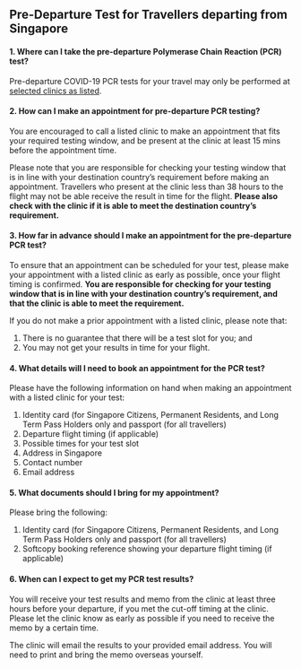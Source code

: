 
## **Pre-Departure Test for Travellers departing from Singapore**

#### 1. Where can I take the pre-departure Polymerase Chain Reaction (PCR) test?

Pre-departure COVID-19 PCR tests for your travel may only be performed at [selected clinics as listed](https://www.moh.gov.sg/licensing-and-regulation/regulations-guidelines-and-circulars/details/list-of-covid-19-swab-providers). 

#### 2. How can I make an appointment for pre-departure PCR testing?

You are encouraged to call a listed clinic to make an appointment that fits your required testing window, and be present at the clinic at least 15 mins before the appointment time. 

Please note that you are responsible for checking your testing window that is in line with your destination country’s requirement before making an appointment. Travellers who present at the clinic less than 38 hours to the flight may not be able receive the result in time for the flight. **Please also check with the clinic if it is able to meet the destination country’s requirement.** 

#### 3. How far in advance should I make an appointment for the pre-departure PCR test?

To ensure that an appointment can be scheduled for your test, please make your appointment with a listed clinic as early as possible, once your flight timing is confirmed. **You are responsible for checking for your testing window that is in line with your destination country’s requirement, and that the clinic is able to meet the requirement.**

If you do not make a prior appointment with a listed clinic, please note that:  
1. There is no guarantee that there will be a test slot for you; and 
2. You may not get your results in time for your flight.

#### 4. What details will I need to book an appointment for the PCR test?

Please have the following information on hand when making an appointment with a listed clinic for your test:
1. Identity card (for Singapore Citizens, Permanent Residents, and Long Term Pass Holders only and passport (for all travellers)
2. Departure flight timing (if applicable)
3. Possible times for your test slot
4. Address in Singapore
5. Contact number
6. Email address 

#### 5. What documents should I bring for my appointment?

Please bring the following:
1. Identity card (for Singapore Citizens, Permanent Residents, and Long Term Pass Holders only and passport (for all travellers)
2. Softcopy booking reference showing your departure flight timing (if applicable)

#### 6. When can I expect to get my PCR test results?

You will receive your test results and memo from the clinic at least three hours before your departure, if you met the cut-off timing at the clinic. Please let the clinic know as early as possible if you need to receive the memo by a certain time.

The clinic will email the results to your provided email address. You will need to print and bring the memo overseas yourself.
